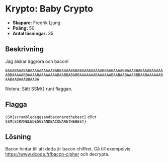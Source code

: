 # Krypto: Baby Crypto

- **Skapare:** Fredrik Ljung
- **Poäng:** 50
- **Antal lösningar:** 35

## Beskrivning

Jag älskar äggröra och bacon!

```BAAABAAABABAAAAAAAAAABABBAAAABABABAAABAAAAABBAABAAAABBAAABBABAAABAAAAAABBAAAAABBAAAABAAAAAAAABAABBABABBAAAAAAABAAAAAABAABAABAAABBBAABAAAAAABAABAABAAABBAABA```

Notera: Sätt SSM{} runt flaggan.

## Flagga

`SSM{scrambledeggsandbaconarethebest}`
eller
`SSM{SCRAMBLEDEGGSANDBACONARETHEBEST}`

## Lösning

Bacon hintar till att detta är bacon chiffret.
Gå till exempelvis https://www.dcode.fr/bacon-cipher och decrypta.

